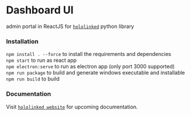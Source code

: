 # Dashboard UI

admin portal in ReactJS for [`hololinked`](https://github.com/VigneshVSV/hololinked) python library   

### Installation

```npm install . --force``` to install the requirements and dependencies <br/>
```npm start``` to run as react app <br/>
```npm electron:serve``` to run as electron app (only port 3000 supported) <br/>
```npm run package``` to build and generate windows executable and installable <br/>
```npm run build``` to build <br/>

### Documentation

Visit [`hololinked website`](https://hololinked.dev) for upcoming documentation.

